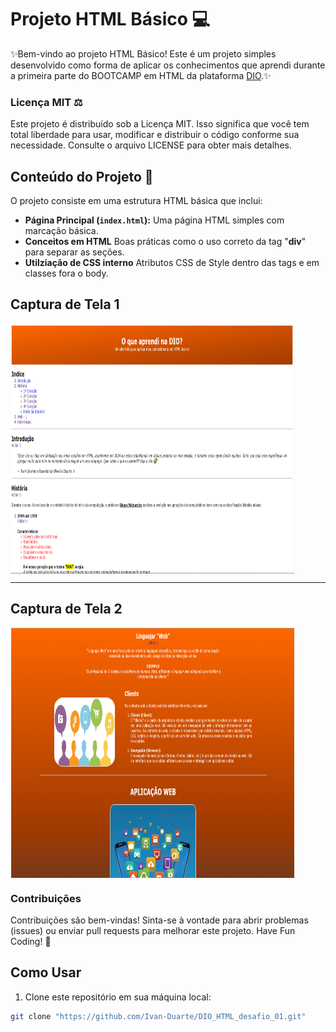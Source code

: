 # Projeto HTML Básico 💻

✨Bem-vindo ao projeto HTML Básico! Este é um projeto simples desenvolvido como forma de aplicar os conhecimentos que aprendi durante a primeira parte do BOOTCAMP em HTML da plataforma <a href="">DIO</a>.✨

### Licença MIT ⚖
Este projeto é distribuído sob a Licença MIT. Isso significa que você tem total liberdade para usar, modificar e distribuir o código conforme sua necessidade. Consulte o arquivo LICENSE para obter mais detalhes.

## Conteúdo do Projeto 🎲

O projeto consiste em uma estrutura HTML básica que inclui:
- **Página Principal (`index.html`):** Uma página HTML simples com marcação básica.
- **Conceitos em HTML** Boas práticas como o uso correto da tag "**div**" para separar as seções.
- **Utilziação de CSS interno** Atributos CSS de Style dentro das tags e em classes fora o body.

## Captura de Tela 1
<img src="https://github.com/Ivan-Duarte/DIO_HTML_desafio_01/blob/main/cap_pag_01.PNG" width=90% height=400 align="middle">
<br>
<hr>

## Captura de Tela 2
<img src="https://github.com/Ivan-Duarte/DIO_HTML_desafio_01/blob/main/cap_pag_02.PNG" width=90% height=400 align="middle">

### Contribuições
Contribuições são bem-vindas! Sinta-se à vontade para abrir problemas (issues) ou enviar pull requests para melhorar este projeto.
Have Fun Coding! 🎯
## Como Usar
1. Clone este repositório em sua máquina local:
```bash
git clone "https://github.com/Ivan-Duarte/DIO_HTML_desafio_01.git"
